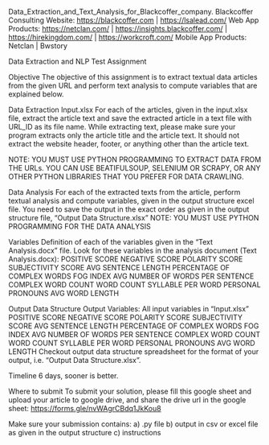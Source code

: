 Data_Extraction_and_Text_Analysis_for_Blackcoffer_company.
Blackcoffer Consulting Website: https://blackcoffer.com | https://lsalead.com/ Web App Products: https://netclan.com/ | https://insights.blackcoffer.com/ | https://hirekingdom.com/ | https://workcroft.com/ Mobile App Products: Netclan | Bwstory

Data Extraction and NLP Test Assignment

Objective The objective of this assignment is to extract textual data articles from the given URL and perform text analysis to compute variables that are explained below.

Data Extraction Input.xlsx For each of the articles, given in the input.xlsx file, extract the article text and save the extracted article in a text file with URL_ID as its file name. While extracting text, please make sure your program extracts only the article title and the article text. It should not extract the website header, footer, or anything other than the article text.

NOTE: YOU MUST USE PYTHON PROGRAMMING TO EXTRACT DATA FROM THE URLs. YOU CAN USE BEATIFULSOUP, SELENIUM OR SCRAPY, OR ANY OTHER PYTHON LIBRARIES THAT YOU PREFER FOR DATA CRAWLING.

Data Analysis For each of the extracted texts from the article, perform textual analysis and compute variables, given in the output structure excel file. You need to save the output in the exact order as given in the output structure file, “Output Data Structure.xlsx” NOTE: YOU MUST USE PYTHON PROGRAMMING FOR THE DATA ANALYSIS

Variables Definition of each of the variables given in the “Text Analysis.docx” file. Look for these variables in the analysis document (Text Analysis.docx): POSITIVE SCORE NEGATIVE SCORE POLARITY SCORE SUBJECTIVITY SCORE AVG SENTENCE LENGTH PERCENTAGE OF COMPLEX WORDS FOG INDEX AVG NUMBER OF WORDS PER SENTENCE COMPLEX WORD COUNT WORD COUNT SYLLABLE PER WORD PERSONAL PRONOUNS AVG WORD LENGTH

Output Data Structure Output Variables: All input variables in “Input.xlsx” POSITIVE SCORE NEGATIVE SCORE POLARITY SCORE SUBJECTIVITY SCORE AVG SENTENCE LENGTH PERCENTAGE OF COMPLEX WORDS FOG INDEX AVG NUMBER OF WORDS PER SENTENCE COMPLEX WORD COUNT WORD COUNT SYLLABLE PER WORD PERSONAL PRONOUNS AVG WORD LENGTH Checkout output data structure spreadsheet for the format of your output, i.e. “Output Data Structure.xlsx”.

Timeline 6 days, sooner is better.

Where to submit To submit your solution, please fill this google sheet and upload your article to google drive, and share the drive url in the google sheet: https://forms.gle/nvWAgrCBdq1JkKou8

Make sure your submission contains: a) .py file b) output in csv or excel file as given in the output structure c) instructions
